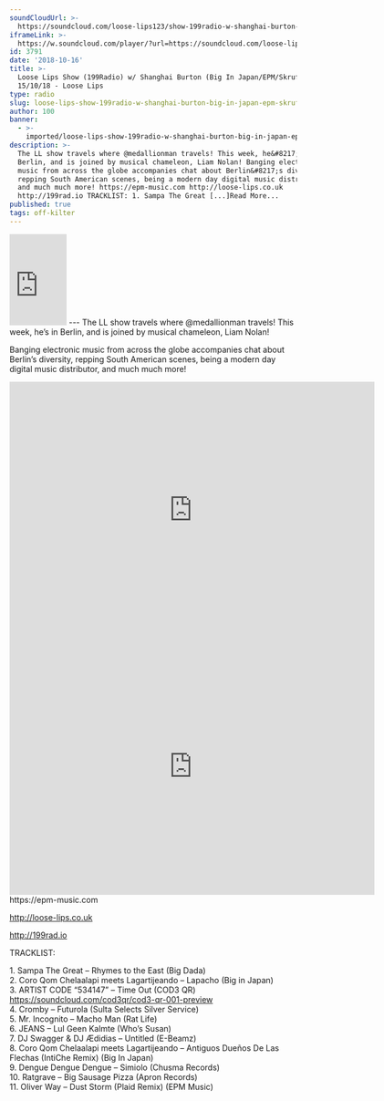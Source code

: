```yaml
---
soundCloudUrl: >-
  https://soundcloud.com/loose-lips123/show-199radio-w-shanghai-burton-big-in-japanepmskrufix-151018
iframeLink: >-
  https://w.soundcloud.com/player/?url=https://soundcloud.com/loose-lips123/show-199radio-w-shanghai-burton-big-in-japanepmskrufix-151018&color=00aabb&auto_play=false&hide_related=false&show_comments=true&show_user=true&show_reposts=false
id: 3791
date: '2018-10-16'
title: >-
  Loose Lips Show (199Radio) w/ Shanghai Burton (Big In Japan/EPM/Skrufix) -
  15/10/18 - Loose Lips
type: radio
slug: loose-lips-show-199radio-w-shanghai-burton-big-in-japan-epm-skrufix-15-10-18
author: 100
banner:
  - >-
    imported/loose-lips-show-199radio-w-shanghai-burton-big-in-japan-epm-skrufix-15-10-18/image3791.jpeg
description: >-
  The LL show travels where @medallionman travels! This week, he&#8217;s in
  Berlin, and is joined by musical chameleon, Liam Nolan! Banging electronic
  music from across the globe accompanies chat about Berlin&#8217;s diversity,
  repping South American scenes, being a modern day digital music distributor,
  and much much more! https://epm-music.com http://loose-lips.co.uk
  http://199rad.io TRACKLIST: 1. Sampa The Great [...]Read More...
published: true
tags: off-kilter
---
```

<iframe id="sc-widget" title="title" width="100" height="160" scrolling="no" frameborder="yes" allow="autoplay" src="https://w.soundcloud.com/player/?url=https://soundcloud.com/loose-lips123/show-199radio-w-shanghai-burton-big-in-japanepmskrufix-151018&amp;color=00aabb&amp;auto_play=false&amp;hide_related=false&amp;show_comments=true&amp;show_user=true&amp;show_reposts=false"></iframe>
---
The LL show travels where @medallionman travels! This week, he’s in Berlin, and is joined by musical chameleon, Liam Nolan!

Banging electronic music from across the globe accompanies chat about Berlin’s diversity, repping South American scenes, being a modern day digital music distributor, and much much more!

<iframe loading="lazy" title="skrufix" width="640" height="450" scrolling="no" frameborder="no" src="https://w.soundcloud.com/player/?visual=true&amp;url=https%3A%2F%2Fapi.soundcloud.com%2Fusers%2F3788023&amp;show_artwork=true&amp;maxwidth=640&amp;maxheight=960&amp;dnt=1"></iframe>  
<iframe loading="lazy" title="Big in Japan Records" width="640" height="450" scrolling="no" frameborder="no" src="https://w.soundcloud.com/player/?visual=true&amp;url=https%3A%2F%2Fapi.soundcloud.com%2Fusers%2F311941603&amp;show_artwork=true&amp;maxwidth=640&amp;maxheight=960&amp;dnt=1"></iframe>  
https://epm-music.com

http://loose-lips.co.uk

http://199rad.io

TRACKLIST:

1\. Sampa The Great – Rhymes to the East (Big Dada)  
2\. Coro Qom Chelaalapi meets Lagartijeando – Lapacho (Big in Japan)  
3\. ARTIST CODE “534147” – Time Out (COD3 QR) https://soundcloud.com/cod3qr/cod3-qr-001-preview  
4\. Cromby – Futurola (Sulta Selects Silver Service)  
5\. Mr. Incognito – Macho Man (Rat Life)  
6\. JEANS – Lul Geen Kalmte (Who’s Susan)  
7\. DJ Swagger & DJ Ædidias – Untitled (E-Beamz)  
8\. Coro Qom Chelaalapi meets Lagartijeando – Antiguos Dueños De Las Flechas (IntiChe Remix) (Big In Japan)  
9\. Dengue Dengue Dengue – Simiolo (Chusma Records)  
10\. Ratgrave – Big Sausage Pizza (Apron Records)  
11\. Oliver Way – Dust Storm (Plaid Remix) (EPM Music)